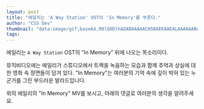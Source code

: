 ```yaml
---
layout: post
title: "에일리는 'A Way Station' OST의 'In Memory'를 부른다."
author: "CSS Dev"
thumbnail: "data:image/gif;base64,R0lGODlhAQABAAAAACH5BAEKAAEALAAAAAABAAEAAAICTAEAOw=="
tags: 
---
```



에일리는 `A Way Station` OST의 "In Memory" 뒤에 나오는 목소리이다.

뮤직비디오에는 에일리가 스튜디오에서 트랙을 녹음하는 모습과 함께 추억과 상실에 대한 영화 속 장면들이 담겨 있다. "In Memory"는 여러분의 기억 속에 깊이 박혀 있는 누군가를 그린 부드러운 발라드입니다.

위의 에일리의 "In Memory" MV를 보시고, 아래의 댓글로 여러분의 생각을 알려주세요.